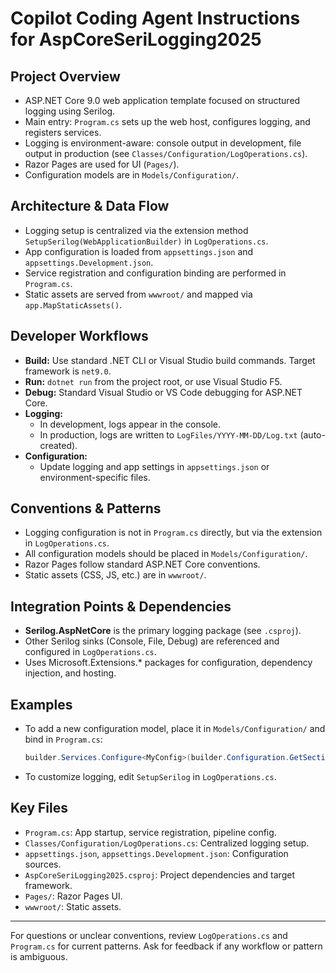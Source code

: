 # Copilot Coding Agent Instructions for AspCoreSeriLogging2025

## Project Overview
- ASP.NET Core 9.0 web application template focused on structured logging using Serilog.
- Main entry: `Program.cs` sets up the web host, configures logging, and registers services.
- Logging is environment-aware: console output in development, file output in production (see `Classes/Configuration/LogOperations.cs`).
- Razor Pages are used for UI (`Pages/`).
- Configuration models are in `Models/Configuration/`.

## Architecture & Data Flow
- Logging setup is centralized via the extension method `SetupSerilog(WebApplicationBuilder)` in `LogOperations.cs`.
- App configuration is loaded from `appsettings.json` and `appsettings.Development.json`.
- Service registration and configuration binding are performed in `Program.cs`.
- Static assets are served from `wwwroot/` and mapped via `app.MapStaticAssets()`.

## Developer Workflows
- **Build:** Use standard .NET CLI or Visual Studio build commands. Target framework is `net9.0`.
- **Run:** `dotnet run` from the project root, or use Visual Studio F5.
- **Debug:** Standard Visual Studio or VS Code debugging for ASP.NET Core.
- **Logging:**
  - In development, logs appear in the console.
  - In production, logs are written to `LogFiles/YYYY-MM-DD/Log.txt` (auto-created).
- **Configuration:**
  - Update logging and app settings in `appsettings.json` or environment-specific files.

## Conventions & Patterns
- Logging configuration is not in `Program.cs` directly, but via the extension in `LogOperations.cs`.
- All configuration models should be placed in `Models/Configuration/`.
- Razor Pages follow standard ASP.NET Core conventions.
- Static assets (CSS, JS, etc.) are in `wwwroot/`.

## Integration Points & Dependencies
- **Serilog.AspNetCore** is the primary logging package (see `.csproj`).
- Other Serilog sinks (Console, File, Debug) are referenced and configured in `LogOperations.cs`.
- Uses Microsoft.Extensions.* packages for configuration, dependency injection, and hosting.

## Examples
- To add a new configuration model, place it in `Models/Configuration/` and bind in `Program.cs`:
  ```csharp
  builder.Services.Configure<MyConfig>(builder.Configuration.GetSection(nameof(MyConfig)));
  ```
- To customize logging, edit `SetupSerilog` in `LogOperations.cs`.

## Key Files
- `Program.cs`: App startup, service registration, pipeline config.
- `Classes/Configuration/LogOperations.cs`: Centralized logging setup.
- `appsettings.json`, `appsettings.Development.json`: Configuration sources.
- `AspCoreSeriLogging2025.csproj`: Project dependencies and target framework.
- `Pages/`: Razor Pages UI.
- `wwwroot/`: Static assets.

---
For questions or unclear conventions, review `LogOperations.cs` and `Program.cs` for current patterns. Ask for feedback if any workflow or pattern is ambiguous.
